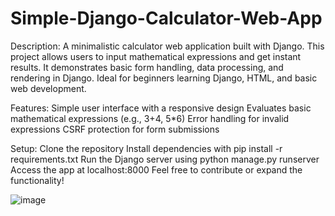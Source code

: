 # Simple-Django-Calculator-Web-App
Description: A minimalistic calculator web application built with Django. This project allows users to input mathematical expressions and get instant results. It demonstrates basic form handling, data processing, and rendering in Django. Ideal for beginners learning Django, HTML, and basic web development.

Features:
Simple user interface with a responsive design
Evaluates basic mathematical expressions (e.g., 3+4, 5*6)
Error handling for invalid expressions
CSRF protection for form submissions

Setup:
Clone the repository
Install dependencies with pip install -r requirements.txt
Run the Django server using python manage.py runserver
Access the app at localhost:8000
Feel free to contribute or expand the functionality!


![image](https://github.com/user-attachments/assets/a32e88c7-cc06-48ff-a1d7-c6529a2febf8)
